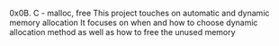 0x0B. C - malloc, free
This project touches on automatic and dynamic memory allocation
It focuses on when and how to choose dynamic allocation method as well as how to free the unused memory
